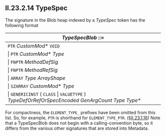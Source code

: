 ## II.23.2.14 TypeSpec

The signature in the Blob heap indexed by a _TypeSpec_ token has the following format

 | _TypeSpecBlob_ ::=
 | ----
 | `PTR` _CustomMod_* `VOID` 
 |  \| `PTR` _CustomMod_* _Type_
 | \| `FNPTR` _MethodDefSig_
 | \| `FNPTR` _MethodRefSig_
 | \| `ARRAY` _Type_ _ArrayShape_
 | \| `SZARRAY` _CustomMod_* _Type_
 | \| `GENERICINST` ( `CLASS` \| `VALUETYPE` ) _TypeDefOrRefOrSpecEncoded_ _GenArgCount_ _Type_ _Type_*

For compactness, the `ELEMENT_TYPE_` prefixes have been omitted from this list. So, for example, `PTR` is shorthand for `ELEMENT_TYPE_PTR`. (§[II.23.1.16](ii.23.1.16-element-types-used-in-signatures.md))   Note that a TypeSpecBlob does not begin with a calling-convention byte, so it differs from the various other signatures that are stored into Metadata.
